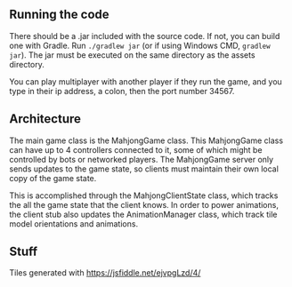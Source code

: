 
## Running the code

There should be a .jar included with the source code. If not,
you can build one with Gradle. Run `./gradlew jar` (or if using
Windows CMD, `gradlew jar`). The jar must be executed on the same directory
as the assets directory.

You can play multiplayer with another player if they run the game,
and you type in their ip address, a colon, then the port number 34567.

## Architecture

The main game class is the MahjongGame class. This MahjongGame class
can have up to 4 controllers connected to it, some of which might be
controlled by bots or networked players. The MahjongGame server
only sends updates to the game state, so clients must maintain
their own local copy of the game state.

This is accomplished through the MahjongClientState class, which
tracks the all the game state that the client knows. In order to 
power animations, the client stub also updates the AnimationManager
class, which track tile model orientations and animations.

## Stuff

Tiles generated with https://jsfiddle.net/ejvpgLzd/4/